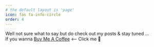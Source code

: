 ```yaml
---
# the default layout is 'page'
icon: fas fa-info-circle
order: 4
---
```


Well not sure what to say but do check out my posts & stay tuned ... <br>
If you wanna [Buy Me A Coffee](https://www.buymeacoffee.com/gourabdg) <-- Click me 🍻